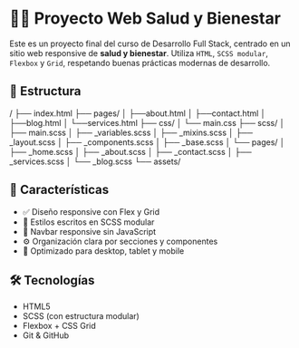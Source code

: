 # 🧘‍♂️ Proyecto Web Salud y Bienestar

Este es un proyecto final del curso de Desarrollo Full Stack, centrado en un sitio web responsive de **salud y bienestar**. Utiliza `HTML`, `SCSS modular`, `Flexbox` y `Grid`, respetando buenas prácticas modernas de desarrollo.

## 📁 Estructura

/
├── index.html
├── pages/
│ ├──about.html
│ ├──contact.html
│ ├──blog.html
│ └──services.html
├── css/
│ └── main.css
├── scss/
│ ├── main.scss
│ ├── _variables.scss
│ ├── _mixins.scss
│ ├── _layout.scss
│ ├── _components.scss
│ ├── _base.scss
│ └── pages/
│  ├── _home.scss
│  ├── _about.scss
│  ├── _contact.scss
│  ├── _services.scss
│  └── _blog.scss
└── assets/


## 🧩 Características

- ✅ Diseño responsive con Flex y Grid
- 🎨 Estilos escritos en SCSS modular
- 🧭 Navbar responsive sin JavaScript
- ⚙️ Organización clara por secciones y componentes
- 📱 Optimizado para desktop, tablet y mobile

## 🛠️ Tecnologías

- HTML5
- SCSS (con estructura modular)
- Flexbox + CSS Grid
- Git & GitHub
